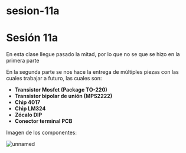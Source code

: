 # sesion-11a

# Sesión 11a

En esta clase llegue pasado la mitad, por lo que no se que se hizo en la primera parte

En la segunda parte se nos hace la entrega de múltiples piezas con las cuales trabajar a futuro, las cuales son:

- **Transistor Mosfet (Package TO-220)**
- **Transistor bipolar de unión (MPS2222)**
- **Chip 4017**
- **Chip LM324**
- **Zócalo DIP**
- **Conector terminal PCB**

Imagen de los componentes:

![unnamed](https://github.com/user-attachments/assets/550c7f4d-ea22-4650-9592-ab476a60714f)
